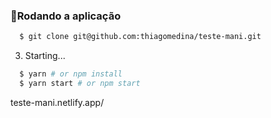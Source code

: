 ### 📝Rodando a aplicação

```sh
  $ git clone git@github.com:thiagomedina/teste-mani.git
```
3. Starting...

```sh
  $ yarn # or npm install
  $ yarn start # or npm start
```

<a>teste-mani.netlify.app/</a>
